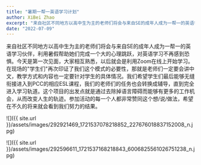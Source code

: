 ```yaml
---
title: "暑期一帮一英语学习计划"
author: XiBei Zhao
excerpt: "来自社区不同地方以高中生为主的老师们将会与来自SE的成年人成为一帮一的英语学习伙伴，利用暑假帮助她们完成一个大的心理跳跃，对英语学习不再感到恐惧。今天是第一次见面，大家相互熟悉，以后就会是利用Zoom在线上开始学习。在现场的"学生们"再次印证了我们这个模式的必要性，那就是老师们一定要会讲中文，教学方式和内容也一定要针对学生的具体情况。我们希望学生们最后能够无缝衔接进入到PCC的相应ESL课程，我们的老师们的任务也会转换成辅导，直到完全进入学习轨道。这个项目的出发点就是通过去除掉语言障碍而能够有更多的工作机会，从而改变人生的轨迹。参加活动的每一个人都非常赞同这个想/说/做法，希望在不久的将来就会看到我们努力的结果。"
date: "2022-07-09"
---
```


来自社区不同地方以高中生为主的老师们将会与来自SE的成年人成为一帮一的英语学习伙伴，利用暑假帮助她们完成一个大的心理跳跃，对英语学习不再感到恐惧。今天是第一次见面，大家相互熟悉，以后就会是利用Zoom在线上开始学习。在现场的"学生们"再次印证了我们这个模式的必要性，那就是老师们一定要会讲中文，教学方式和内容也一定要针对学生的具体情况。我们希望学生们最后能够无缝衔接进入到PCC的相应ESL课程，我们的老师们的任务也会转换成辅导，直到完全进入学习轨道。这个项目的出发点就是通过去除掉语言障碍而能够有更多的工作机会，从而改变人生的轨迹。参加活动的每一个人都非常赞同这个想/说/做法，希望在不久的将来就会看到我们努力的结果。

![]({{ site.url }}/assets/images/292921469_1721537078218852_227676018837152008_n.jpg)

![]({{ site.url }}/assets/images/292596611_1721537168218843_6006825561026751238_n.jpg)
